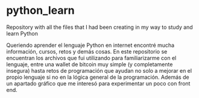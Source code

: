 # python_learn
Repository with all the files that I had been creating in my way to study and learn Python

Queriendo aprender el lenguaje Python en internet encontré mucha información, cursos, retos y demás cosas.
En este repositorio se encuentran los archivos que fui utilizando para familiarizarme con el lenguaje,
entre una wallet de bitcoin muy simple (y completamente insegura) hasta retos de programación que ayudan 
no solo a mejorar en el propio lenguaje si no en la lógica general de la programación. Además de un apartado
gráfico que me interesó para experimentar un poco con front end.
